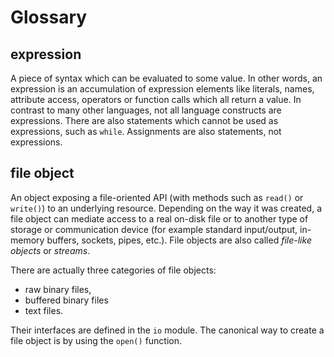# Glossary

## expression

A piece of syntax which can be evaluated to some value. In other words, an expression is
an accumulation of expression elements like literals, names, attribute access, operators
or function calls which all return a value. In contrast to many other languages, not all
language constructs are expressions. There are also statements which cannot be used as
expressions, such as `while`. Assignments are also statements, not expressions.

## file object

An object exposing a file-oriented API (with methods such as `read()` or `write()`) to
an underlying resource. Depending on the way it was created, a file object can mediate
access to a real on-disk file or to another type of storage or communication device (for
example standard input/output, in-memory buffers, sockets, pipes, etc.). File objects
are also called _file-like objects_ or _streams_.

There are actually three categories of file objects:

* raw binary files,
* buffered binary files
* text files.

Their interfaces are defined in the `io` module. The canonical way to create a file
object is by using the `open()` function.
